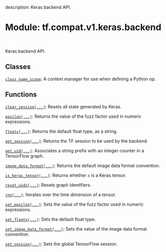 description: Keras backend API.

<div itemscope itemtype="http://developers.google.com/ReferenceObject">
<meta itemprop="name" content="tf.compat.v1.keras.backend" />
<meta itemprop="path" content="Stable" />
</div>

# Module: tf.compat.v1.keras.backend

<!-- Insert buttons and diff -->

<table class="tfo-notebook-buttons tfo-api nocontent" align="left">

</table>



Keras backend API.



## Classes

[`class name_scope`](../../../../tf/compat/v1/keras/backend/name_scope.md): A context manager for use when defining a Python op.

## Functions

[`clear_session(...)`](../../../../tf/keras/backend/clear_session.md): Resets all state generated by Keras.

[`epsilon(...)`](../../../../tf/keras/backend/epsilon.md): Returns the value of the fuzz factor used in numeric expressions.

[`floatx(...)`](../../../../tf/keras/backend/floatx.md): Returns the default float type, as a string.

[`get_session(...)`](../../../../tf/compat/v1/keras/backend/get_session.md): Returns the TF session to be used by the backend.

[`get_uid(...)`](../../../../tf/keras/backend/get_uid.md): Associates a string prefix with an integer counter in a TensorFlow graph.

[`image_data_format(...)`](../../../../tf/keras/backend/image_data_format.md): Returns the default image data format convention.

[`is_keras_tensor(...)`](../../../../tf/keras/backend/is_keras_tensor.md): Returns whether `x` is a Keras tensor.

[`reset_uids(...)`](../../../../tf/keras/backend/reset_uids.md): Resets graph identifiers.

[`rnn(...)`](../../../../tf/keras/backend/rnn.md): Iterates over the time dimension of a tensor.

[`set_epsilon(...)`](../../../../tf/keras/backend/set_epsilon.md): Sets the value of the fuzz factor used in numeric expressions.

[`set_floatx(...)`](../../../../tf/keras/backend/set_floatx.md): Sets the default float type.

[`set_image_data_format(...)`](../../../../tf/keras/backend/set_image_data_format.md): Sets the value of the image data format convention.

[`set_session(...)`](../../../../tf/compat/v1/keras/backend/set_session.md): Sets the global TensorFlow session.

